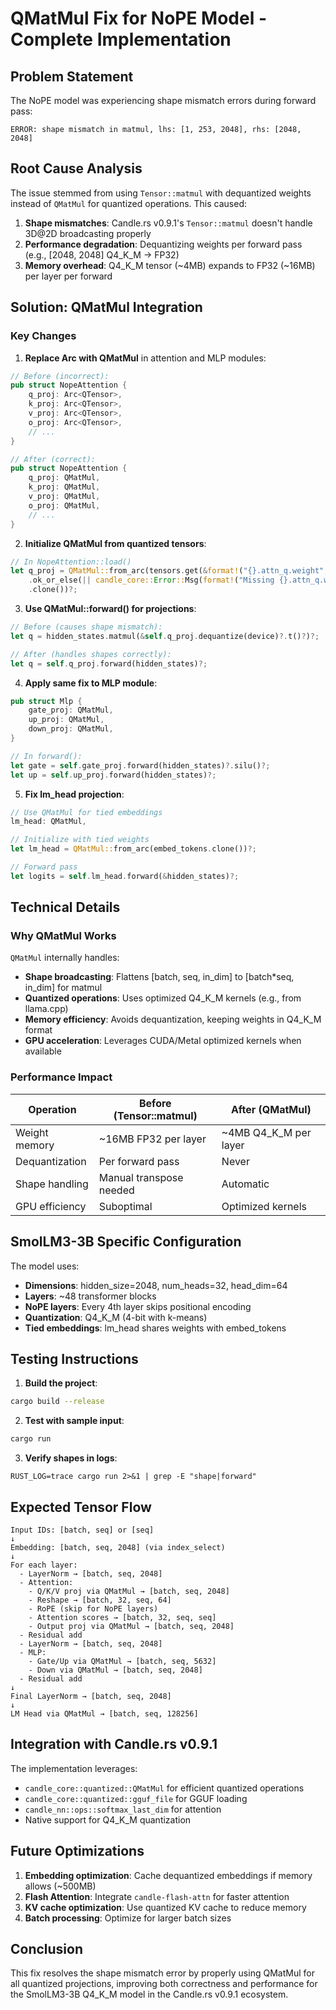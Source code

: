 # QMatMul Fix for NoPE Model - Complete Implementation

## Problem Statement
The NoPE model was experiencing shape mismatch errors during forward pass:
```
ERROR: shape mismatch in matmul, lhs: [1, 253, 2048], rhs: [2048, 2048]
```

## Root Cause Analysis
The issue stemmed from using `Tensor::matmul` with dequantized weights instead of `QMatMul` for quantized operations. This caused:

1. **Shape mismatches**: Candle.rs v0.9.1's `Tensor::matmul` doesn't handle 3D@2D broadcasting properly
2. **Performance degradation**: Dequantizing weights per forward pass (e.g., [2048, 2048] Q4_K_M → FP32)
3. **Memory overhead**: Q4_K_M tensor (~4MB) expands to FP32 (~16MB) per layer per forward

## Solution: QMatMul Integration

### Key Changes

1. **Replace Arc<QTensor> with QMatMul** in attention and MLP modules:
```rust
// Before (incorrect):
pub struct NopeAttention {
    q_proj: Arc<QTensor>,
    k_proj: Arc<QTensor>,
    v_proj: Arc<QTensor>,
    o_proj: Arc<QTensor>,
    // ...
}

// After (correct):
pub struct NopeAttention {
    q_proj: QMatMul,
    k_proj: QMatMul,
    v_proj: QMatMul,
    o_proj: QMatMul,
    // ...
}
```

2. **Initialize QMatMul from quantized tensors**:
```rust
// In NopeAttention::load()
let q_proj = QMatMul::from_arc(tensors.get(&format!("{}.attn_q.weight", prefix))
    .ok_or_else(|| candle_core::Error::Msg(format!("Missing {}.attn_q.weight", prefix)))?
    .clone())?;
```

3. **Use QMatMul::forward() for projections**:
```rust
// Before (causes shape mismatch):
let q = hidden_states.matmul(&self.q_proj.dequantize(device)?.t()?)?;

// After (handles shapes correctly):
let q = self.q_proj.forward(hidden_states)?;
```

4. **Apply same fix to MLP module**:
```rust
pub struct Mlp {
    gate_proj: QMatMul,
    up_proj: QMatMul,
    down_proj: QMatMul,
}

// In forward():
let gate = self.gate_proj.forward(hidden_states)?.silu()?;
let up = self.up_proj.forward(hidden_states)?;
```

5. **Fix lm_head projection**:
```rust
// Use QMatMul for tied embeddings
lm_head: QMatMul,

// Initialize with tied weights
let lm_head = QMatMul::from_arc(embed_tokens.clone())?;

// Forward pass
let logits = self.lm_head.forward(&hidden_states)?;
```

## Technical Details

### Why QMatMul Works

`QMatMul` internally handles:
- **Shape broadcasting**: Flattens [batch, seq, in_dim] to [batch*seq, in_dim] for matmul
- **Quantized operations**: Uses optimized Q4_K_M kernels (e.g., from llama.cpp)
- **Memory efficiency**: Avoids dequantization, keeping weights in Q4_K_M format
- **GPU acceleration**: Leverages CUDA/Metal optimized kernels when available

### Performance Impact

| Operation | Before (Tensor::matmul) | After (QMatMul) |
|-----------|-------------------------|-----------------|
| Weight memory | ~16MB FP32 per layer | ~4MB Q4_K_M per layer |
| Dequantization | Per forward pass | Never |
| Shape handling | Manual transpose needed | Automatic |
| GPU efficiency | Suboptimal | Optimized kernels |

## SmolLM3-3B Specific Configuration

The model uses:
- **Dimensions**: hidden_size=2048, num_heads=32, head_dim=64
- **Layers**: ~48 transformer blocks
- **NoPE layers**: Every 4th layer skips positional encoding
- **Quantization**: Q4_K_M (4-bit with k-means)
- **Tied embeddings**: lm_head shares weights with embed_tokens

## Testing Instructions

1. **Build the project**:
```bash
cargo build --release
```

2. **Test with sample input**:
```bash
cargo run
```

3. **Verify shapes in logs**:
```
RUST_LOG=trace cargo run 2>&1 | grep -E "shape|forward"
```

## Expected Tensor Flow

```
Input IDs: [batch, seq] or [seq]
↓
Embedding: [batch, seq, 2048] (via index_select)
↓
For each layer:
  - LayerNorm → [batch, seq, 2048]
  - Attention:
    - Q/K/V proj via QMatMul → [batch, seq, 2048]
    - Reshape → [batch, 32, seq, 64]
    - RoPE (skip for NoPE layers)
    - Attention scores → [batch, 32, seq, seq]
    - Output proj via QMatMul → [batch, seq, 2048]
  - Residual add
  - LayerNorm → [batch, seq, 2048]
  - MLP:
    - Gate/Up via QMatMul → [batch, seq, 5632]
    - Down via QMatMul → [batch, seq, 2048]
  - Residual add
↓
Final LayerNorm → [batch, seq, 2048]
↓
LM Head via QMatMul → [batch, seq, 128256]
```

## Integration with Candle.rs v0.9.1

The implementation leverages:
- `candle_core::quantized::QMatMul` for efficient quantized operations
- `candle_core::quantized::gguf_file` for GGUF loading
- `candle_nn::ops::softmax_last_dim` for attention
- Native support for Q4_K_M quantization

## Future Optimizations

1. **Embedding optimization**: Cache dequantized embeddings if memory allows (~500MB)
2. **Flash Attention**: Integrate `candle-flash-attn` for faster attention
3. **KV cache optimization**: Use quantized KV cache to reduce memory
4. **Batch processing**: Optimize for larger batch sizes

## Conclusion

This fix resolves the shape mismatch error by properly using QMatMul for all quantized projections, improving both correctness and performance for the SmolLM3-3B Q4_K_M model in the Candle.rs v0.9.1 ecosystem.
